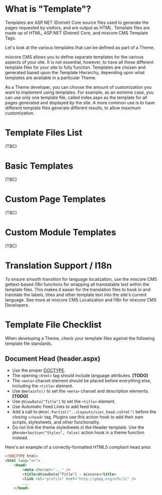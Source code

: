# What is "Template"?

Templates are ASP.NET (Dotnet) Core source files used to generate the pages requested by visitors, and are output as HTML. Template files are made up of HTML, ASP.NET (Dotnet) Core, and mixcore CMS Template Tags.

Let's look at the various templates that can be defined as part of a Theme.

mixcore CMS allows you to define separate templates for the various aspects of your site. It is not essential, however, to have all these different template files for your site to fully function. Templates are chosen and generated based upon the Template Hierarchy, depending upon what templates are available in a particular Theme.

As a Theme developer, you can choose the amount of customization you want to implement using templates. For example, as an extreme case, you can use only one template file, called index.aspx as the template for all pages generated and displayed by the site. A more common use is to have different template files generate different results, to allow maximum customization.

# Template Files List

(TBC)

# Basic Templates

(TBC)

# Custom Page Templates

(TBC)

# Custom Module Templates

(TBC)

# Translation Support / I18n

To ensure smooth transition for language localization, use the mixcore CMS gettext-based i18n functions for wrapping all translatable text within the template files. This makes it easier for the translation files to hook in and translate the labels, titles and other template text into the site's current language. See more at mixcore CMS Localization and I18n for mixcore CMS Developers.

# Template File Checklist

When developing a Theme, check your template files against the following template file standards.

## Document Head (header.aspx)

- Use the proper [DOCTYPE](https://en.wikipedia.org/wiki/Document_Type_Declaration).
- The opening `<html>` tag should include language attributes. **[TODO]**
- The `<meta>` charset element should be placed before everything else, including the `<title>` element.
- Use `@metainfo()` to set the `<meta>` charset and description elements. **[TODO]**
- Use `@ViewData["Title"]` to set the `<title>` element.
- Use Automatic Feed Links to add feed links. 
- Add a call to `@Html.Partial("../Layouts/sioc_head.cshtml")` before the closing `</head>` tag. Plugins use this action hook to add their own scripts, stylesheets, and other functionality.
- Do not link the theme stylesheets in the Header template. Use the `@RenderSection("Styles", false)` action hook in a theme function instead.

Here's an example of a correctly-formatted HTML5 compliant head area:

```aspx
<!DOCTYPE html>
<html lang="en">
    <head>
        <meta charset="..." />
        <title>@ViewData["Title"] - mixcore</title>
        <link rel="profile" href="http://gmpg.org/xfn/11" />
        ...
    </head>
```

